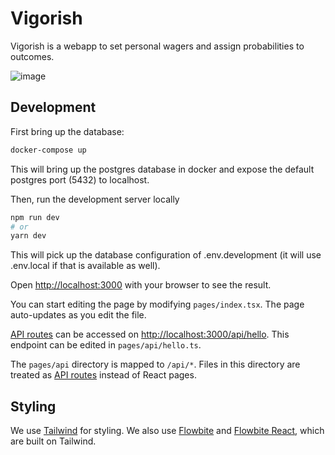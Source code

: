 # Vigorish

Vigorish is a webapp to set personal wagers and assign probabilities to outcomes.

![image](https://user-images.githubusercontent.com/2160795/209411343-26435a74-6619-48ac-acb0-34e008b76b69.png)


## Development

First bring up the database:

```bash
docker-compose up
```

This will bring up the postgres database in docker and expose the
default postgres port (5432) to localhost.

Then, run the development server locally

```bash
npm run dev
# or
yarn dev
```

This will pick up the database configuration of .env.development
(it will use .env.local if that is available as well).

Open [http://localhost:3000](http://localhost:3000) with your browser to see the result.

You can start editing the page by modifying `pages/index.tsx`. The page auto-updates as you edit the file.

[API routes](https://nextjs.org/docs/api-routes/introduction) can be accessed on [http://localhost:3000/api/hello](http://localhost:3000/api/hello). This endpoint can be edited in `pages/api/hello.ts`.

The `pages/api` directory is mapped to `/api/*`. Files in this directory are treated as [API routes](https://nextjs.org/docs/api-routes/introduction) instead of React pages.

## Styling

We use [Tailwind](https://tailwindcss.com/) for styling. We also use
[Flowbite](https://flowbite.com/) and [Flowbite
React](https://flowbite-react.com/), which are built on Tailwind.
